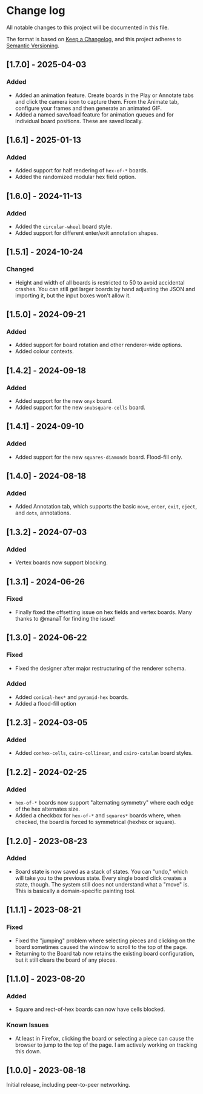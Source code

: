# Change log

All notable changes to this project will be documented in this file.

The format is based on [Keep a Changelog](https://keepachangelog.com/en/1.0.0/),
and this project adheres to [Semantic Versioning](https://semver.org/spec/v2.0.0.html).

## [1.7.0] - 2025-04-03

### Added

-   Added an animation feature. Create boards in the Play or Annotate tabs and click the camera icon to capture them. From the Animate tab, configure your frames and then generate an animated GIF.
-   Added a named save/load feature for animation queues and for individual board positions. These are saved locally.

## [1.6.1] - 2025-01-13

### Added

-   Added support for half rendering of `hex-of-*` boards.
-   Added the randomized modular hex field option.

## [1.6.0] - 2024-11-13

### Added

-   Added the `circular-wheel` board style.
-   Added support for different enter/exit annotation shapes.

## [1.5.1] - 2024-10-24

### Changed

-   Height and width of all boards is restricted to 50 to avoid accidental crashes. You can still get larger boards by hand adjusting the JSON and importing it, but the input boxes won't allow it.

## [1.5.0] - 2024-09-21

### Added

-   Added support for board rotation and other renderer-wide options.
-   Added colour contexts.

## [1.4.2] - 2024-09-18

### Added

-   Added support for the new `onyx` board.
-   Added support for the new `snubsquare-cells` board.

## [1.4.1] - 2024-09-10

### Added

-   Added support for the new `squares-diamonds` board. Flood-fill only.

## [1.4.0] - 2024-08-18

### Added

-   Added Annotation tab, which supports the basic `move`, `enter`, `exit`, `eject`, and `dots`, annotations.

## [1.3.2] - 2024-07-03

### Added

-   Vertex boards now support blocking.

## [1.3.1] - 2024-06-26

### Fixed

-   Finally fixed the offsetting issue on hex fields and vertex boards. Many thanks to @manaT for finding the issue!

## [1.3.0] - 2024-06-22

### Fixed

-   Fixed the designer after major restructuring of the renderer schema.

### Added

-   Added `conical-hex*` and `pyramid-hex` boards.
-   Added a flood-fill option

## [1.2.3] - 2024-03-05

### Added

-   Added `conhex-cells`, `cairo-collinear`, and `cairo-catalan` board styles.

## [1.2.2] - 2024-02-25

### Added

-   `hex-of-*` boards now support "alternating symmetry" where each edge of the hex alternates size.
-   Added a checkbox for `hex-of-*` and `squares*` boards where, when checked, the board is forced to symmetrical (hexhex or square).

## [1.2.0] - 2023-08-23

### Added

-   Board state is now saved as a stack of states. You can "undo," which will take you to the previous state. Every single board click creates a state, though. The system still does not understand what a "move" is. This is basically a domain-specific painting tool.

## [1.1.1] - 2023-08-21

### Fixed

-   Fixed the "jumping" problem where selecting pieces and clicking on the board sometimes caused the window to scroll to the top of the page.
-   Returning to the Board tab now retains the existing board configuration, but it still clears the board of any pieces.

## [1.1.0] - 2023-08-20

### Added

-   Square and rect-of-hex boards can now have cells blocked.

### Known Issues

-   At least in Firefox, clicking the board or selecting a piece can cause the browser to jump to the top of the page. I am actively working on tracking this down.

## [1.0.0] - 2023-08-18

Initial release, including peer-to-peer networking.
